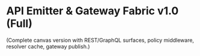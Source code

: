 # API Emitter & Gateway Fabric v1.0 (Full)

(Complete canvas version with REST/GraphQL surfaces, policy middleware, resolver cache, gateway publish.)
